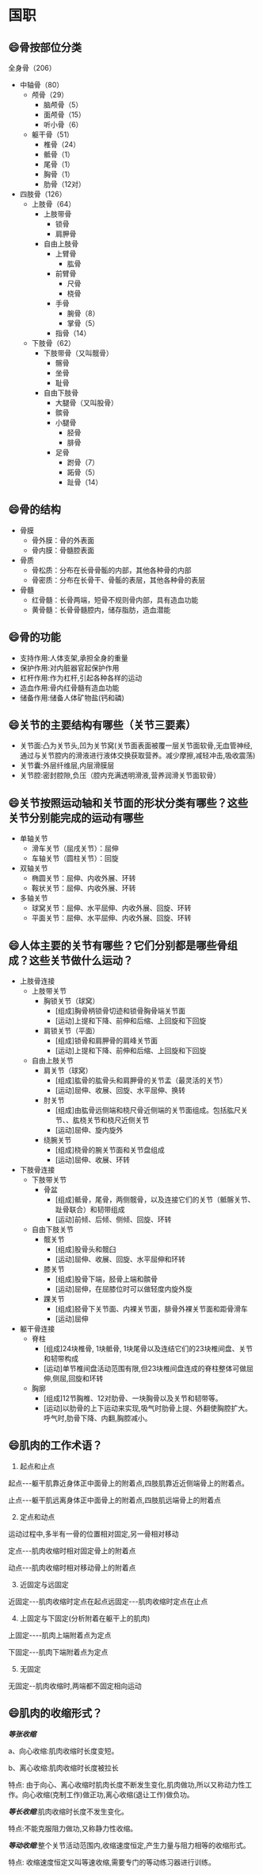 # 国职

## :smile:骨按部位分类
全身骨（206）
- 中轴骨（80）
   - 颅骨（29）
      - 脑颅骨（5）
      - 面颅骨（15）
      - 听小骨（6）
   - 躯干骨（51）
      - 椎骨（24） 
      - 骶骨（1）
      - 尾骨（1）
      - 胸骨（1）
      - 肋骨（12对）
- 四肢骨（126）
   - 上肢骨（64）
      - 上肢带骨
         - 锁骨
         - 肩胛骨
      - 自由上肢骨
         - 上臂骨
            - 肱骨
         - 前臂骨
            - 尺骨
            - 桡骨
         - 手骨
            - 腕骨（8）
            - 掌骨（5）
         - 指骨（14）
   - 下肢骨（62）
      - 下肢带骨（又叫髋骨）
         - 髂骨
         - 坐骨
         - 耻骨
      - 自由下肢骨
         - 大腿骨（又叫股骨）
         - 髌骨
         - 小腿骨
            - 胫骨
            - 腓骨
         - 足骨 
            - 跗骨（7）
            - 跖骨（5）
            - 趾骨（14）

## :smile:骨的结构
- 骨膜
   - 骨外膜：骨的外表面
   - 骨内膜：骨髓腔表面
- 骨质
   - 骨松质：分布在长骨骨骺的内部，其他各种骨的内部
   - 骨密质：分布在长骨干、骨骺的表层，其他各种骨的表层
- 骨髓
   - 红骨髓：长骨两端，短骨不规则骨内部，具有造血功能
   - 黄骨髓：长骨骨髓腔内，储存脂肪，造血潜能

## :smile:骨的功能
- 支持作用:人体支架,承担全身的重量
- 保护作用:对内脏器官起保护作用
- 杠杆作用:作为杠杆,引起各种各样的运动
- 造血作用:骨内红骨髓有造血功能
- 储备作用:储备人体矿物盐(钙和磷)

## :smile:关节的主要结构有哪些（关节三要素）
- 关节面:凸为关节头,凹为关节窝(关节面表面被覆一层关节面软骨,无血管神经,通过与关节腔内的滑液进行液体交换获取营养。减少摩擦,减轻冲击,吸收震荡)
- 关节囊:外层纤维层,内层滑膜层
- 关节腔:密封腔隙,负压（腔内充满透明滑液,营养润滑关节面软骨）

## :smile:关节按照运动轴和关节面的形状分类有哪些？这些关节分别能完成的运动有哪些
- 单轴关节
   - 滑车关节（屈戌关节）：屈伸
   - 车轴关节（圆柱关节）：回旋
- 双轴关节
   - 椭圆关节：屈伸、内收外展、环转
   - 鞍状关节：屈伸、内收外展、环转
- 多轴关节
   - 球窝关节：屈伸、水平屈伸、内收外展、回旋、环转
   - 平面关节：屈伸、水平屈伸、内收外展、回旋、环转

## :smile:人体主要的关节有哪些？它们分别都是哪些骨组成？这些关节做什么运动？
- 上肢骨连接
   - 上肢带关节
      - 胸锁关节（球窝）
         - [组成]胸骨柄锁骨切迹和锁骨胸骨端关节面
         - [运动]上提和下降、前伸和后缩、上回旋和下回旋
      - 肩锁关节（平面）
         - [组成]锁骨和肩胛骨的肩峰关节面
         - [运动]上提和下降、前伸和后缩、上回旋和下回旋
   - 自由上肢关节
      - 肩关节（球窝）
         - [组成]肱骨的肱骨头和肩胛骨的关节盂（最灵活的关节）
         - [运动]屈伸、收展、回旋、水平屈伸、换转
      - 肘关节
         - [组成]由肱骨远侧端和桡尺骨近侧端的关节面组成。包括肱尺关节、、肱桡关节和桡尺近侧关节
         - [运动]屈伸、旋内旋外
      - 绕腕关节 
         - [组成]桡骨的腕关节面和关节盘组成
         - [运动]屈伸、收展、环转
- 下肢骨连接
   - 下肢带关节
      - 骨盆
         - [组成]骶骨，尾骨，两侧髋骨，以及连接它们的关节（骶髂关节、趾骨联合）和韧带组成
         - [运动]前倾、后倾、侧倾、回旋、环转
   - 自由下肢关节
      - 髋关节
         - [组成]股骨头和髋臼
         - [运动]屈伸、收展、回旋、水平屈伸和环转
      - 膝关节
         - [组成]股骨下端，胫骨上端和髌骨
         - [运动]屈伸，在屈膝位时可以做轻度内旋外旋
      - 踝关节
         - [组成]胫骨下关节面、内裸关节面，腓骨外裸关节面和距骨滑车
         - [运动]屈伸
- 躯干骨连接
   - 脊柱
      - [组成]24块椎骨, 1块骶骨, 1块尾骨以及连结它们的23块椎间盘、关节和韧带构成
      - [运动]单节椎间盘活动范围有限,但23块椎间盘连成的脊柱整体可做屈伸,侧屈,回旋和环转
   - 胸廓
      - [组成]12节胸椎、12对肋骨、一块胸骨以及关节和韧带等。
      - [运动]以肋骨的上下运动来实现,吸气时肋骨上提、外翻使胸腔扩大。呼气时,肋骨下降、内翻,胸腔减小。

## :smile:肌肉的工作术语？
1. 起点和止点

起点---躯干肌靠近身体正中面骨上的附着点,四肢肌靠近近侧端骨上的附着点。

止点---躯干肌远离身体正中面骨上的附着点,四肢肌远端骨上的附着点

2. 定点和动点

运动过程中,多半有一骨的位置相对固定,另一骨相对移动

定点---肌肉收缩时相对固定骨上的附着点

动点---肌肉收缩时相对移动骨上的附着点

3. 近固定与远固定

近固定---肌肉收缩时定点在起点远固定---肌肉收缩时定点在止点

4. 上固定与下固定(分析附着在躯干上的肌肉)

上固定----肌肉上端附着点为定点

下固定---肌肉下端附着点为定点

5. 无固定

无固定--肌肉收缩时,两端都不固定相向运动

## :smile:肌肉的收缩形式？
***等张收缩***

a、向心收缩:肌肉收缩时长度变短。

b、离心收缩:肌肉收缩时长度被拉长

特点: 由于向心、离心收缩时肌肉长度不断发生变化,肌肉做功,所以又称动力性工作。向心收缩(克制工作)做正功,离心收缩(退让工作)做负功。

***等长收缩***:肌肉收缩时长度不发生变化。

特点:不能克服阻力做功,又称静力性收缩。

***等动收缩***:整个关节活动范围内,收缩速度恒定,产生力量与阻力相等的收缩形式。

特点: 收缩速度恒定又叫等速收缩,需要专门的等动练习器进行训练。



